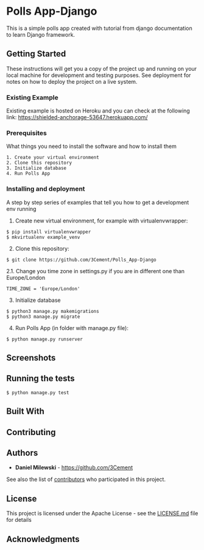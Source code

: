 # Polls App-Django
This is a simple polls app created with tutorial from django documentation to learn Django framework.

## Getting Started

These instructions will get you a copy of the project up and running on your local machine for development and testing purposes. See deployment for notes on how to deploy the project on a live system.

### Existing Example
Existing example is hosted on Heroku and you can check at the following link:
https://shielded-anchorage-53647.herokuapp.com/

### Prerequisites

What things you need to install the software and how to install them

```
1. Create your virtual environment
2. Clone this repository
3. Initialize database
4. Run Polls App
```

### Installing and deployment

A step by step series of examples that tell you how to get a development env running

1. Create new virtual environment, for example with virtualenvwrapper:

```
$ pip install virtualenvwrapper
$ mkvirtualenv example_venv
```

2. Clone this repository:

```
$ git clone https://github.com/3Cement/Polls_App-Django
```
2.1. Change you time zone in settings.py if you are in different one than Europe/London

```
TIME_ZONE = 'Europe/London'
```
3. Initialize database

```
$ python3 manage.py makemigrations
$ python3 manage.py migrate
```

4. Run Polls App (in folder with manage.py file):

```
$ python manage.py runserver
```
## Screenshots

## Running the tests
```
$ python manage.py test
```

## Built With

## Contributing

## Authors

* **Daniel Milewski** - https://github.com/3Cement

See also the list of [contributors](https://github.com/3Cement/Polls_App-Django/graphs/contributors) who participated in this project.

## License

This project is licensed under the Apache License - see the [LICENSE.md](LICENSE.md) file for details

## Acknowledgments
